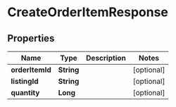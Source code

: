 
# CreateOrderItemResponse

## Properties
Name | Type | Description | Notes
------------ | ------------- | ------------- | -------------
**orderItemId** | **String** |  |  [optional]
**listingId** | **String** |  |  [optional]
**quantity** | **Long** |  |  [optional]



